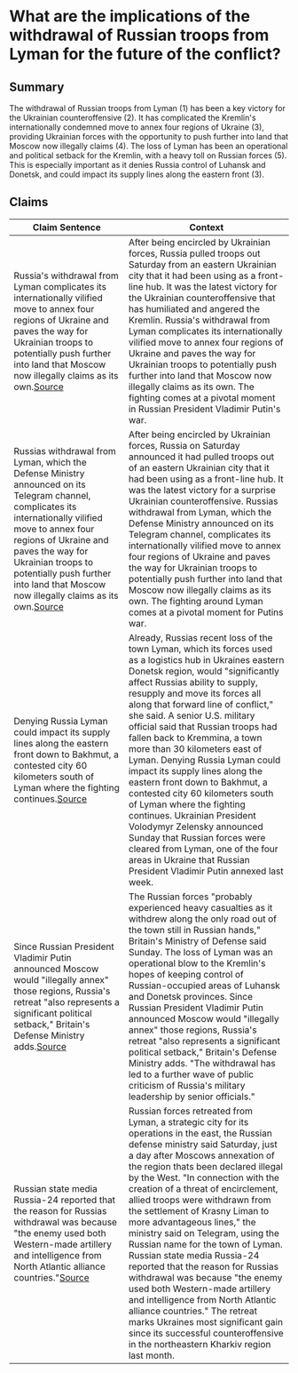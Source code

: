# What are the implications of the withdrawal of Russian troops from Lyman for the future of the conflict?

## Summary
The withdrawal of Russian troops from Lyman (1) has been a key victory for the Ukrainian counteroffensive (2). It has complicated the Kremlin's internationally condemned move to annex four regions of Ukraine (3), providing Ukrainian forces with the opportunity to push further into land that Moscow now illegally claims (4). The loss of Lyman has been an operational and political setback for the Kremlin, with a heavy toll on Russian forces (5). This is especially important as it denies Russia control of Luhansk and Donetsk, and could impact its supply lines along the eastern front (3).

## Claims
| Claim Sentence | Context |
|---|---|
|Russia's withdrawal from Lyman complicates its internationally vilified move to annex four regions of Ukraine and paves the way for Ukrainian troops to potentially push further into land that Moscow now illegally claims as its own.<a href="https://www.news9.com/story/6338a4d63a35db0725696fff/russia-withdraws-troops-from-lyman-after-ukraine-encircles-key-city" target="_blank">Source</a>| After being encircled by Ukrainian forces, Russia pulled troops out Saturday from an eastern Ukrainian city that it had been using as a front-line hub. It was the latest victory for the Ukrainian counteroffensive that has humiliated and angered the Kremlin. Russia's withdrawal from Lyman complicates its internationally vilified move to annex four regions of Ukraine and paves the way for Ukrainian troops to potentially push further into land that Moscow now illegally claims as its own. The fighting comes at a pivotal moment in Russian President Vladimir Putin's war.|
|Russias withdrawal from Lyman, which the Defense Ministry announced on its Telegram channel, complicates its internationally vilified move to annex four regions of Ukraine and paves the way for Ukrainian troops to potentially push further into land that Moscow now illegally claims as its own.<a href="https://www.nbcnews.com/news/world/russia-zaporizhzhia-ukraine-nuclear-power-plant-kidnapping-head-rcna50301" target="_blank">Source</a>| After being encircled by Ukrainian forces, Russia on Saturday announced it had pulled troops out of an eastern Ukrainian city that it had been using as a front-line hub. It was the latest victory for a surprise Ukrainian counteroffensive. Russias withdrawal from Lyman, which the Defense Ministry announced on its Telegram channel, complicates its internationally vilified move to annex four regions of Ukraine and paves the way for Ukrainian troops to potentially push further into land that Moscow now illegally claims as its own. The fighting around Lyman comes at a pivotal moment for Putins war.|
|Denying Russia Lyman could impact its supply lines along the eastern front down to Bakhmut, a contested city 60 kilometers south of Lyman where the fighting continues.<a href="https://www.defensenews.com/pentagon/2022/10/03/russian-forces-poised-for-major-defeat-in-kherson-says-dod-official/" target="_blank">Source</a>| Already, Russias recent loss of the town Lyman, which its forces used as a logistics hub in Ukraines eastern Donetsk region, would "significantly affect Russias ability to supply, resupply and move its forces all along that forward line of conflict," she said. A senior U.S. military official said that Russian troops had fallen back to Kremmina, a town more than 30 kilometers east of Lyman. Denying Russia Lyman could impact its supply lines along the eastern front down to Bakhmut, a contested city 60 kilometers south of Lyman where the fighting continues. Ukrainian President Volodymyr Zelensky announced Sunday that Russian forces were cleared from Lyman, one of the four areas in Ukraine that Russian President Vladimir Putin annexed last week.|
|Since Russian President Vladimir Putin announced Moscow would "illegally annex" those regions, Russia's retreat "also represents a significant political setback," Britain's Defense Ministry adds.<a href="https://theweek.com/russo-ukrainian-war/1017152/ukrainian-troops-take-full-control-of-lyman-while-russian-media-ramps" target="_blank">Source</a>| The Russian forces "probably experienced heavy casualties as it withdrew along the only road out of the town still in Russian hands," Britain's Ministry of Defense said Sunday. The loss of Lyman was an operational blow to the Kremlin's hopes of keeping control of Russian-occupied areas of Luhansk and Donetsk provinces. Since Russian President Vladimir Putin announced Moscow would "illegally annex" those regions, Russia's retreat "also represents a significant political setback," Britain's Defense Ministry adds. "The withdrawal has led to a further wave of public criticism of Russia's military leadership by senior officials."|
|Russian state media Russia-24 reported that the reason for Russias withdrawal was because "the enemy used both Western-made artillery and intelligence from North Atlantic alliance countries."<a href="https://www.cnn.com/2022/10/01/europe/ukraine-russia-lyman-donetsk-intl/index.html" target="_blank">Source</a>| Russian forces retreated from Lyman, a strategic city for its operations in the east, the Russian defense ministry said Saturday, just a day after Moscows annexation of the region thats been declared illegal by the West. "In connection with the creation of a threat of encirclement, allied troops were withdrawn from the settlement of Krasny Liman to more advantageous lines," the ministry said on Telegram, using the Russian name for the town of Lyman. Russian state media Russia-24 reported that the reason for Russias withdrawal was because "the enemy used both Western-made artillery and intelligence from North Atlantic alliance countries." The retreat marks Ukraines most significant gain since its successful counteroffensive in the northeastern Kharkiv region last month.|
